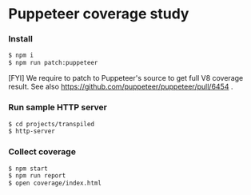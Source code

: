 # Puppeteer coverage study

### Install

```sh
$ npm i
$ npm run patch:puppeteer
```

[FYI] We require to patch to Puppeteer's source to get full V8 coverage result. See also https://github.com/puppeteer/puppeteer/pull/6454 .

### Run sample HTTP server

```sh
$ cd projects/transpiled
$ http-server
```

### Collect coverage

```sh
$ npm start
$ npm run report
$ open coverage/index.html
```
